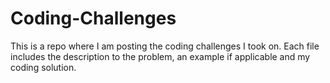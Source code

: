 # Coding-Challenges

This is a repo where I am posting the coding challenges I took on. Each file includes the description to the problem, an example if applicable and my coding solution.
